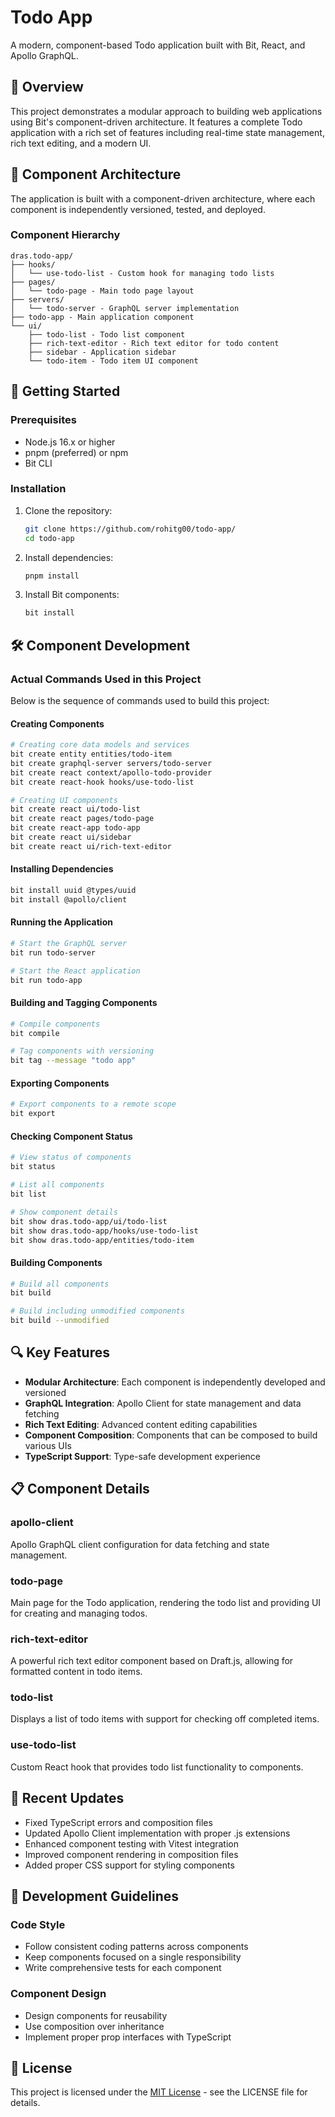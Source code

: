 # Todo App

A modern, component-based Todo application built with Bit, React, and Apollo GraphQL.

## 🌟 Overview

This project demonstrates a modular approach to building web applications using Bit's component-driven architecture. It features a complete Todo application with a rich set of features including real-time state management, rich text editing, and a modern UI.

## 🧩 Component Architecture

The application is built with a component-driven architecture, where each component is independently versioned, tested, and deployed.

### Component Hierarchy

```
dras.todo-app/
├── hooks/
│   └── use-todo-list - Custom hook for managing todo lists
├── pages/
│   └── todo-page - Main todo page layout
├── servers/
│   └── todo-server - GraphQL server implementation
├── todo-app - Main application component
└── ui/
    ├── todo-list - Todo list component
    ├── rich-text-editor - Rich text editor for todo content
    ├── sidebar - Application sidebar
    └── todo-item - Todo item UI component
```

## 🚀 Getting Started

### Prerequisites

- Node.js 16.x or higher
- pnpm (preferred) or npm
- Bit CLI

### Installation

1. Clone the repository:
   ```bash
   git clone https://github.com/rohitg00/todo-app/
   cd todo-app
   ```

2. Install dependencies:
   ```bash
   pnpm install
   ```

3. Install Bit components:
   ```bash
   bit install
   ```

## 🛠️ Component Development

### Actual Commands Used in this Project

Below is the sequence of commands used to build this project:

#### Creating Components

```bash
# Creating core data models and services
bit create entity entities/todo-item
bit create graphql-server servers/todo-server
bit create react context/apollo-todo-provider
bit create react-hook hooks/use-todo-list

# Creating UI components
bit create react ui/todo-list
bit create react pages/todo-page
bit create react-app todo-app
bit create react ui/sidebar
bit create react ui/rich-text-editor
```

#### Installing Dependencies

```bash
bit install uuid @types/uuid
bit install @apollo/client
```

#### Running the Application

```bash
# Start the GraphQL server
bit run todo-server

# Start the React application
bit run todo-app
```

#### Building and Tagging Components

```bash
# Compile components
bit compile

# Tag components with versioning
bit tag --message "todo app"
```

#### Exporting Components

```bash
# Export components to a remote scope
bit export
```

#### Checking Component Status

```bash
# View status of components
bit status

# List all components
bit list

# Show component details
bit show dras.todo-app/ui/todo-list
bit show dras.todo-app/hooks/use-todo-list
bit show dras.todo-app/entities/todo-item
```

#### Building Components

```bash
# Build all components
bit build

# Build including unmodified components
bit build --unmodified
```

## 🔍 Key Features

- **Modular Architecture**: Each component is independently developed and versioned
- **GraphQL Integration**: Apollo Client for state management and data fetching
- **Rich Text Editing**: Advanced content editing capabilities
- **Component Composition**: Components that can be composed to build various UIs
- **TypeScript Support**: Type-safe development experience

## 📋 Component Details

### apollo-client
Apollo GraphQL client configuration for data fetching and state management.

### todo-page
Main page for the Todo application, rendering the todo list and providing UI for creating and managing todos.

### rich-text-editor
A powerful rich text editor component based on Draft.js, allowing for formatted content in todo items.

### todo-list
Displays a list of todo items with support for checking off completed items.

### use-todo-list
Custom React hook that provides todo list functionality to components.

## 🔄 Recent Updates

- Fixed TypeScript errors and composition files
- Updated Apollo Client implementation with proper .js extensions
- Enhanced component testing with Vitest integration
- Improved component rendering in composition files
- Added proper CSS support for styling components

## 📝 Development Guidelines

### Code Style
- Follow consistent coding patterns across components
- Keep components focused on a single responsibility
- Write comprehensive tests for each component

### Component Design
- Design components for reusability
- Use composition over inheritance
- Implement proper prop interfaces with TypeScript

## 📄 License

This project is licensed under the [MIT License](LICENSE) - see the LICENSE file for details. 